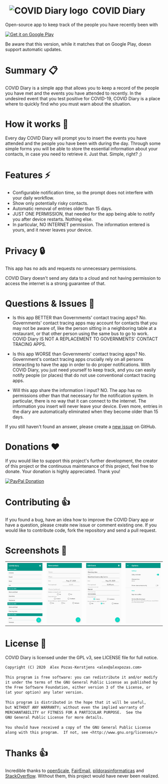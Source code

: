 &nbsp; <img src="https://github.com/apozas/contactdiary/blob/master/fastlane/metadata/android/en-US/images/icon.png" alt="COVID Diary logo" height="60"/> &nbsp;COVID Diary
=========

Open-source app to keep track of the people you have recently been with

<a href="https://play.google.com/store/apps/details?id=com.apozas.contactdiary" target="_blank">
<img src="https://play.google.com/intl/en_us/badges/images/generic/en-play-badge.png" alt="Get it on Google Play" height="80"/></a>

Be aware that this version, while it matches that on Google Play, doesn support automatic updates.

# Summary :clipboard:

COVID Diary is a simple app that allows you to keep a record of the people you have met and the events you have attended to recently. In the undesired event that you test positive for COVID-19, COVID Diary is a place where to quickly find who you must warn about the situation.

# How it works :hammer:
Every day COVID Diary will prompt you to insert the events you have attended and the people you have been with during the day. Through some simple forms you will be able to store the essential information about your contacts, in case you need to retrieve it. Just that. Simple, right? ;)

# Features :zap:
- Configurable notification time, so the prompt does not interfere with your daily workflow.
- Show only potentially risky contacts.
- Automatic removal of entries older than 15 days.
- JUST ONE PERMISSION, that needed for the app being able to notify you after device restarts. Nothing else.
- In particular, NO INTERNET permission. The information entered is yours, and it never leaves your device.

# Privacy :lock:
This app has no ads and requests no unnecessary permissions.

COVID Diary doesn't send any data to a cloud and not having permission to access the internet is a strong guarantee of that.

# Questions & Issues :thinking:

- Is this app BETTER than Governments' contact tracing apps?
No. Governments' contact tracing apps may account for contacts that you may not be aware of, like the person sitting in a neighboring table at a restaurant, or that other person using the same bus to go to work. COVID Diary IS NOT A REPLACEMENT TO GOVERNMENTS' CONTACT TRACING APPS.

- Is this app WORSE than Governments' contact tracing apps?
No. Government's contact tracing apps crucially rely on all persons interacting to have the app in order to do proper notifications. With COVID Diary, you just need yourself to keep track, and you can easily notify people (or places) that do not use conventional contact tracing apps.

- Will this app share the information I input?
NO. The app has no permissions other than that necessary for the notification system. In particular, there is no way that it can connect to the internet. The information you insert will never leave your device. Even more, entries in the diary are automatically eliminated when they become older than 15 days.

If you still haven't found an answer, please create a [new issue](https://github.com/apozas/contactdiary/issues/new/choose) on GitHub.

# Donations :heart:

If you would like to support this project's further development, the creator of this project or the continuous maintenance of this project, feel free to donate. Your donation is highly appreciated. Thank you!

[![PayPal Donation](https://www.paypalobjects.com/en_US/DK/i/btn/btn_donateCC_LG.gif)](https://paypal.me/apozasker)

# Contributing :+1:

If you found a bug, have an idea how to improve the COVID Diary app or have a question, please create new issue or comment existing one. If you would like to contribute code, fork the repository and send a pull request.

# Screenshots :eyes:

<table>
  <tr>
    <th>
        <a href="fastlane/metadata/android/en-US/images/phoneScreenshots/1.jpg" target="_blank">
        <img src='fastlane/metadata/android/en-US/images/phoneScreenshots/1.jpg' width='200px' alt='image missing' /> </a>
    </th>
    <th>
        <a href="fastlane/metadata/android/en-US/images/phoneScreenshots/2.jpg" target="_blank">
        <img src='fastlane/metadata/android/en-US/images/phoneScreenshots/2.jpg' width='200px' alt='image missing' /> </a>
    </th>
    <th>
        <a href="fastlane/metadata/android/en-US/images/phoneScreenshots/3.jpg" target="_blank">
        <img src='fastlane/metadata/android/en-US/images/phoneScreenshots/3.jpg' width='200px' alt='image missing' /> </a>
    </th>
    <th>
        <a href="fastlane/metadata/android/en-US/images/phoneScreenshots/4.jpg" target="_blank">
        <img src='fastlane/metadata/android/en-US/images/phoneScreenshots/4.jpg' width='200px' alt='image missing' /> </a>
    </th>
  </tr>
</table>

# License :page_facing_up:

COVID Diary is licensed under the GPL v3, see LICENSE file for full notice.

    Copyright (C) 2020  Alex Pozas-Kerstjens <alex@alexpozas.com>
    
    This program is free software: you can redistribute it and/or modify
    it under the terms of the GNU General Public License as published by
    the Free Software Foundation, either version 3 of the License, or
    (at your option) any later version.

    This program is distributed in the hope that it will be useful,
    but WITHOUT ANY WARRANTY; without even the implied warranty of
    MERCHANTABILITY or FITNESS FOR A PARTICULAR PURPOSE.  See the
    GNU General Public License for more details.

    You should have received a copy of the GNU General Public License
    along with this program.  If not, see <http://www.gnu.org/licenses/>

# Thanks :thumbsup:

Incredible thanks to [openScale](https://github.com/oliexdev/openScale), [FairEmail](https://github.com/M66B/FairEmail/), [pildorasinformaticas](https://www.youtube.com/channel/UCdulIs-x_xrRd1ezwJZR9ww) and [StackOverflow](https://www.stackoverflow.com). Without them, this project would have never been realized.	
